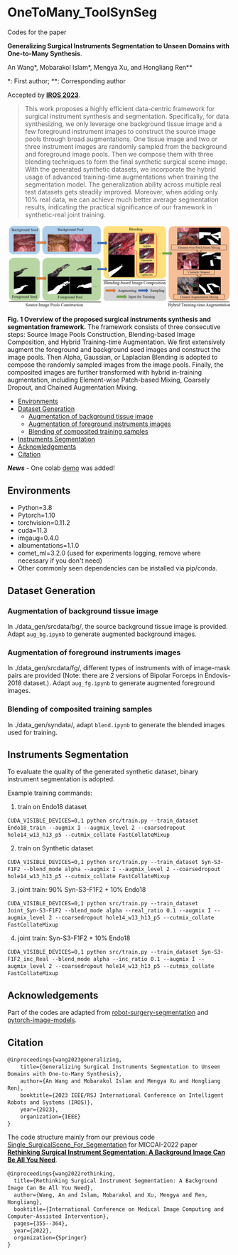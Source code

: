 # OneToMany_ToolSynSeg
Codes for the paper 

**Generalizing Surgical Instruments Segmentation to Unseen Domains with One-to-Many Synthesis**.

An Wang*, Mobarakol Islam*, Mengya Xu, and Hongliang Ren**

*: First author; **: Corresponding author

Accepted by [**IROS 2023**](https://ieee-iros.org/).

> This work proposes a highly efficient data-centric framework for surgical instrument synthesis and segmentation. Specifically, for data synthesizing, we only leverage one background tissue image and a few foreground instrument images to construct the source image pools through broad augmentations. One tissue image and two or three instrument images are randomly sampled from the background and foreground image pools. Then we compose them with three blending techniques to form the final synthetic surgical scene image. With the generated synthetic datasets, we incorporate the hybrid usage of advanced training-time augmentations when training the segmentation model. The generalization ability across multiple real test datasets gets steadily improved. Moreover, when adding only 10\% real data, we can achieve much better average segmentation results, indicating the practical significance of our framework in synthetic-real joint training.

![overall_framework](overall_framework.jpeg)

**Fig. 1 Overview of the proposed surgical instruments synthesis and segmentation framework.** The framework consists of three consecutive steps: Source Image Pools Construction, Blending-based Image Composition, and Hybrid Training-time Augmentation. 
We first extensively augment the foreground and background seed images and construct the image pools. Then Alpha, Gaussian, or Laplacian Blending is adopted to compose the randomly sampled images from the image pools. Finally, the composited images are further transformed with hybrid in-training augmentation, including Element-wise Patch-based Mixing, Coarsely Dropout, and Chained Augmentation Mixing.

  - [Environments](#environments)
  - [Dataset Generation](#dataset-generation)
    - [Augmentation of background tissue image](#augmentation-of-background-tissue-image)
    - [Augmentation of foreground instruments images](#augmentation-of-foreground-instruments-images)
    - [Blending of composited training samples](#blending-of-composited-training-samples)
  - [Instruments Segmentation](#instruments-segmentation)
  - [Acknowledgements](#acknowledgements)
  - [Citation](#citation)

***News*** - One colab [demo](demo/colab/demo.ipynb) was added!

## Environments

* Python=3.8
* Pytorch=1.10
* torchvision=0.11.2
* cuda=11.3
* imgaug=0.4.0
* albumentations=1.1.0
* comet_ml=3.2.0 (used for experiments logging, remove where necessary if you don't need)
* Other commonly seen dependencies can be installed via pip/conda.

## Dataset Generation

### Augmentation of background tissue image
In ./data_gen/srcdata/bg/, the source background tissue image is provided. Adapt `aug_bg.ipynb` to generate augmented background images.

### Augmentation of foreground instruments images
In ./data_gen/srcdata/fg/, different types of instruments with of image-mask pairs are provided (Note: there are 2 versions of Bipolar Forceps in Endovis-2018 dataset.). Adapt `aug_fg.ipynb` to generate augmented foreground images.

### Blending of composited training samples
In ./data_gen/syndata/, adapt `blend.ipynb` to generate the blended images used for training.

## Instruments Segmentation

To evaluate the quality of the generated synthetic dataset, binary instrument segmentation is adopted. 

Example training commands:

1. train on Endo18 dataset
```
CUDA_VISIBLE_DEVICES=0,1 python src/train.py --train_dataset Endo18_train --augmix I --augmix_level 2 --coarsedropout hole14_w13_h13_p5 --cutmix_collate FastCollateMixup
```

2. train on Synthetic dataset
```
CUDA_VISIBLE_DEVICES=0,1 python src/train.py --train_dataset Syn-S3-F1F2 --blend_mode alpha --augmix I --augmix_level 2 --coarsedropout hole14_w13_h13_p5 --cutmix_collate FastCollateMixup
```

3. joint train: 90% Syn-S3-F1F2 + 10% Endo18
```
CUDA_VISIBLE_DEVICES=0,1 python src/train.py --train_dataset Joint_Syn-S3-F1F2 --blend_mode alpha --real_ratio 0.1 --augmix I --augmix_level 2 --coarsedropout hole14_w13_h13_p5 --cutmix_collate FastCollateMixup
```

4. joint train: Syn-S3-F1F2 + 10% Endo18
```
CUDA_VISIBLE_DEVICES=0,1 python src/train.py --train_dataset Syn-S3-F1F2_inc_Real --blend_mode alpha --inc_ratio 0.1 --augmix I --augmix_level 2 --coarsedropout hole14_w13_h13_p5 --cutmix_collate FastCollateMixup
```


## Acknowledgements

Part of the codes are adapted from [robot-surgery-segmentation](https://github.com/ternaus/robot-surgery-segmentation) and [pytorch-image-models](https://github.com/rwightman/pytorch-image-models).

## Citation
```
@inproceedings{wang2023generalizing,
    title={Generalizing Surgical Instruments Segmentation to Unseen Domains with One-to-Many Synthesis},
    author={An Wang and Mobarakol Islam and Mengya Xu and Hongliang Ren},
    booktitle={2023 IEEE/RSJ International Conference on Intelligent Robots and Systems (IROS)},
    year={2023},
    organization={IEEE}
}
```
The code structure mainly from our previous code [Single_SurgicalScene_For_Segmentation](https://github.com/lofrienger/Single_SurgicalScene_For_Segmentation) for MICCAI-2022 paper [**Rethinking Surgical Instrument Segmentation: A Background Image Can Be All You Need**](https://arxiv.org/abs/2206.11804).
```
@inproceedings{wang2022rethinking,
  title={Rethinking Surgical Instrument Segmentation: A Background Image Can Be All You Need},
  author={Wang, An and Islam, Mobarakol and Xu, Mengya and Ren, Hongliang},
  booktitle={International Conference on Medical Image Computing and Computer-Assisted Intervention},
  pages={355--364},
  year={2022},
  organization={Springer}
}
```

